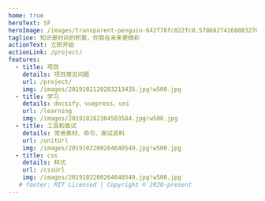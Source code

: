 ```yaml
---
home: true
heroText: SF
heroImage: /images/transparent-penguin-642f78fc022fc8.578682741680832764009.png
tagline: 知识是时间的积累，你我在未来更精彩
actionText: 立即开始
actionLink: /project/
features:
  - title: 项目
    details: 项目常见问题
    url: /project/
    img: /images/2019102120283213435.jpg!w500.jpg
  - title: 学习 
    details: docsify、vuepress、uni
    url: /learning
    img: /images/201910282304503584.jpg!w500.jpg
  - title: 工具和面试
    details: 常用素材、命令、面试资料
    url: /unitUrl
    img: /images/2019102200264640549.jpg!w500.jpg
  - title: css
    details: 样式
    url: /cssUrl
    img: /images/2019102200264640549.jpg!w500.jpg
   # footer: MIT Licensed | Copyright © 2020-present
---
```


